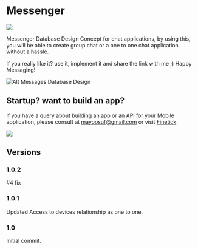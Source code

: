 # Messenger 
[![](https://www.paypalobjects.com/en_US/i/btn/btn_donateCC_LG.gif)](https://www.paypal.com/cgi-bin/webscr?cmd=_s-xclick&hosted_button_id=RGQ8NSYPA59FL)


Messenger Database Design Concept for chat applications, by using this, you will be able to create group chat or a  one to one chat application without a hassle. 

If you really like it? use it, implement it and share the link with me ;) Happy Messaging!

![Alt Messages Database Design](https://github.com/yoosuf/Messenger/blob/master/Messenger.png)

## Startup? want to build an app? 
If you have a query about building an app or an API for your Mobile application, please consult at mayoosuf@gmail.com or visit [Finetick](http://finetick.com "Finetick")

[![](https://www.paypalobjects.com/en_US/i/btn/btn_donateCC_LG.gif)](https://www.paypal.com/cgi-bin/webscr?cmd=_s-xclick&hosted_button_id=RGQ8NSYPA59FL)




## Versions 
### 1.0.2
#4 fix 

### 1.0.1
Updated Access to devices relationship as one to one.

### 1.0 
Initial commit.

